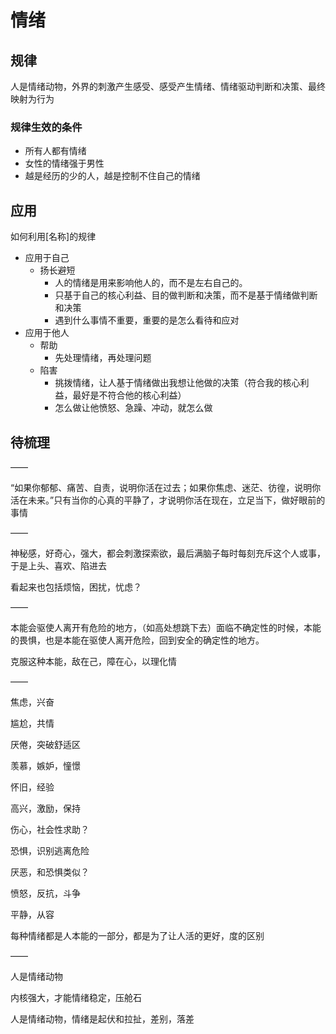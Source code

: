 # 情绪

## 规律

人是情绪动物，外界的刺激产生感受、感受产生情绪、情绪驱动判断和决策、最终映射为行为

### 规律生效的条件

- 所有人都有情绪
- 女性的情绪强于男性
- 越是经历的少的人，越是控制不住自己的情绪

## 应用

如何利用[名称]的规律

- 应用于自己
  - 扬长避短
    - 人的情绪是用来影响他人的，而不是左右自己的。
    - 只基于自己的核心利益、目的做判断和决策，而不是基于情绪做判断和决策
    - 遇到什么事情不重要，重要的是怎么看待和应对
- 应用于他人
  - 帮助
    - 先处理情绪，再处理问题
  - 陷害
    - 挑拨情绪，让人基于情绪做出我想让他做的决策（符合我的核心利益，最好是不符合他的核心利益）
    - 怎么做让他愤怒、急躁、冲动，就怎么做

## 待梳理

——

“如果你郁郁、痛苦、自责，说明你活在过去；如果你焦虑、迷茫、彷徨，说明你活在未来。”只有当你的心真的平静了，才说明你活在现在，立足当下，做好眼前的事情

——

神秘感，好奇心，强大，都会刺激探索欲，最后满脑子每时每刻充斥这个人或事，于是上头、喜欢、陷进去

看起来也包括烦恼，困扰，忧虑？

——

本能会驱使人离开有危险的地方，（如高处想跳下去）面临不确定性的时候，本能的畏惧，也是本能在驱使人离开危险，回到安全的确定性的地方。

克服这种本能，敌在己，障在心，以理化情

——

焦虑，兴奋

尴尬，共情

厌倦，突破舒适区

羡慕，嫉妒，憧憬

怀旧，经验

高兴，激励，保持

伤心，社会性求助？

恐惧，识别逃离危险

厌恶，和恐惧类似？

愤怒，反抗，斗争

平静，从容

每种情绪都是人本能的一部分，都是为了让人活的更好，度的区别

——

人是情绪动物

内核强大，才能情绪稳定，压舱石

人是情绪动物，情绪是起伏和拉扯，差别，落差
